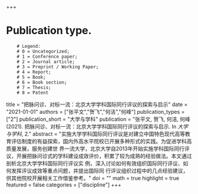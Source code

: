 +++
# Publication type.
        # Legend: 
        # 0 = Uncategorized; 
        # 1 = Conference paper; 
        # 2 = Journal article;
        # 3 = Preprint / Working Paper; 
        # 4 = Report; 
        # 5 = Book; 
        # 6 = Book section;
        # 7 = Thesis; 
        # 8 = Patent
title = "把脉问诊、对标一流：北京大学学科国际同行评议的探索与启示"
date = "2021-01-01"
authors = ["张平文","贺飞","何洁","何峰"]
publication_types = ["2"]
publication_short = "大学与学科"
publication = "张平文, 贺飞, 何洁, 何峰 (2021). 把脉问诊、对标一流：北京大学学科国际同行评议的探索与启示. In _大学与学科_, 2."
abstract = "实施大学学科国际同行评议是对建立中国特色现代高等教育评估制度的有益探索，国内外高水平院校已开展多种形式的实践。为促进学科高质量发展，服务创建世 界一流大学，北京大学自2013年开始实施学科国际同行评议，开展把脉问诊式的学科建设成效评价，积累了较为成熟的经验做法。本文通过剖析北京大学学科国际同行评议实 例，深入讨论如何有效组织国际同行评议、如何发挥评议成效等重点问题，并提出国际同 行评议组织过程中的几点经验建议，供其他院校开展相关工作借鉴参考。"
doi = ""
math = true
highlight = true
featured = false
categories = ["discipline"]
+++